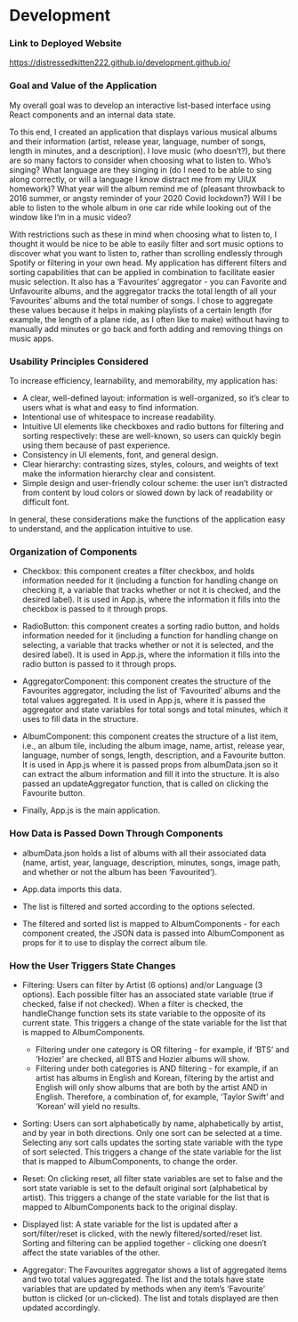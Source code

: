 # Development


### Link to Deployed Website
https://distressedkitten222.github.io/development.github.io/


### Goal and Value of the Application
My overall goal was to develop an interactive list-based interface using React components and an internal data state.

To this end, I created an application that displays various musical albums and their information (artist, release year, language, number of songs, length in minutes, and a description). I love music (who doesn’t?), but there are so many factors to consider when choosing what to listen to. Who’s singing? What language are they singing in (do I need to be able to sing along correctly, or will a language I know distract me from my UIUX homework)? What year will the album remind me of (pleasant throwback to 2016 summer, or angsty reminder of your 2020 Covid lockdown?) Will I be able to listen to the whole album in one car ride while looking out of the window like I’m in a music video? 

With restrictions such as these in mind when choosing what to listen to, I thought it would be nice to be able to easily filter and sort music options to discover what you want to listen to, rather than scrolling endlessly through Spotify or filtering in your own head. My application has different filters and sorting capabilities that can be applied in combination to facilitate easier music selection. It also has a ‘Favourites’ aggregator - you can Favorite and Unfavourite albums, and the aggregator tracks the total length of all your ‘Favourites’ albums and the total number of songs. I chose to aggregate these values because it helps in making playlists of a certain length (for example, the length of a plane ride, as I often like to make) without having to manually add minutes or go back and forth adding and removing things on music apps. 


### Usability Principles Considered
To increase efficiency, learnability, and memorability, my application has:

- A clear, well-defined layout: information is well-organized, so it’s clear to users what is what and easy to find information.
- Intentional use of whitespace to increase readability.
- Intuitive UI elements like checkboxes and radio buttons for filtering and sorting respectively: these are well-known, so users can quickly begin using them because of past experience.
- Consistency in UI elements, font, and general design.
- Clear hierarchy: contrasting sizes, styles, colours, and weights of text make the information hierarchy clear and consistent.
- Simple design and user-friendly colour scheme: the user isn’t distracted from content by loud colors or slowed down by lack of readability or difficult font.

In general, these considerations make the functions of the application easy to understand, and the application intuitive to use.


### Organization of Components
- Checkbox: this component creates a filter checkbox, and holds information needed for it (including a function for handling change on checking it, a variable that tracks whether or not it is checked, and the desired label). It is used in App.js, where the information it fills into the checkbox is passed to it through props.

- RadioButton: this component creates a sorting radio button, and holds information needed for it (including a function for handling change on selecting, a variable that tracks whether or not it is selected, and the desired label). It is used in App.js, where the information it fills into the radio button is passed to it through props.

- AggregatorComponent: this component creates the structure of the Favourites aggregator, including the list of ‘Favourited’ albums and the total values aggregated. It is used in App.js, where it is passed the aggregator and state variables for total songs and total minutes, which it uses to fill data in the structure.

- AlbumComponent: this component creates the structure of a list item, i.e., an album tile, including the album image, name, artist, release year, language, number of songs, length, description, and a Favourite button. It is used in App.js where it is passed props from albumData.json so it can extract the album information and fill it into the structure. It is also passed an updateAggregator function, that is called on clicking the Favourite button.

- Finally, App.js is the main application.


### How Data is Passed Down Through Components
- albumData.json holds a list of albums with all their associated data (name, artist, year, language, description, minutes, songs, image path, and whether or not the album has been ‘Favourited’).

- App.data imports this data.

- The list is filtered and sorted according to the options selected.

- The filtered and sorted list is mapped to AlbumComponents - for each component created, the JSON data is passed into AlbumComponent as props for it to use to display the correct album tile.


### How the User Triggers State Changes
- Filtering: Users can filter by Artist (6 options) and/or Language (3 options). Each possible filter has an associated state variable (true if checked, false if not checked). When a filter is checked, the handleChange function sets its state variable to the opposite of its current state. This triggers a change of the state variable for the list that is mapped to AlbumComponents.
    - Filtering under one category is OR filtering - for example, if ‘BTS’ and ‘Hozier’ are checked, all BTS and Hozier albums will show.
    - Filtering under both categories is AND filtering - for example, if an artist has albums in English and Korean, filtering by the artist and English will only show albums that are both by the artist AND in English. Therefore, a combination of, for example, ‘Taylor Swift’ and ‘Korean’ will yield no results.

- Sorting: Users can sort alphabetically by name, alphabetically by artist, and by year in both directions. Only one sort can be selected at a time. Selecting any sort calls updates the sorting state variable with the type of sort selected. This triggers a change of the state variable for the list that is mapped to AlbumComponents, to change the order.

- Reset: On clicking reset, all filter state variables are set to false and the sort state variable is set to the default original sort (alphabetical by artist). This triggers a change of the state variable for the list that is mapped to AlbumComponents back to the original display.

- Displayed list: A state variable for the list is updated after a sort/filter/reset is clicked, with the newly filtered/sorted/reset list. Sorting and filtering can be applied together - clicking one doesn’t affect the state variables of the other.

- Aggregator: The Favourites aggregator shows a list of aggregated items and two total values aggregated. The list and the totals have state variables that are updated by methods when any item’s ‘Favourite’ button is clicked (or un-clicked). The list and totals displayed are then updated accordingly.